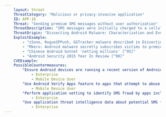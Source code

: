 ```yaml
---
    layout: threat
    ThreatCategory: "Malicious or privacy-invasive application"
    ID: APP-16
    Threat: "Sending premium SMS messages without user authorization"
    ThreatDescription: "SMS messages were initially charged to a cellular subscriber's account on a per-message basis. However, some services use SMS messaging as a subscription or one-time payment method. The charge associated with the SMS message is placed on the cellular subscriber's account and collected along with standard cellular service fees. This model enables malicious app developers to potentially collude with premium SMS service providers to commit fraud against users. The subscriber is held responsible for the fraudulent charges by the cellular carrier. Early forms of this attack exploited the weak OS permission models that allowed apps to send premium SMS messages without user interaction, which prompted improvement by affected OS developers. Contemporary variants must instead exploit vulnerabilities in the mobile OS to send messages without user knowledge and consent."
    ThreatOrigin: "Dissecting Android Malware: Characterization and Evolution [^85]"
    ExploitExample:
        - "zSone, RogueSPPush, GGTracker malware described in Dissecting Android Malware: Characterization and Evolution [^85]"
        - "Mkero: Android malware secretly subscribes victims to premium SMS services [^94]"
        - "Chinese Android botnet 'netting millions' [^95]"
        - "Android Security 2015 Year In Review [^98]"
    CVEExample:
    PossibleCountermeasures:
        "Ensure Android devices are running a recent version of Android, as starting in Android 4.2, user confirmation is needed before apps can send premium SMSs (source: https://source.android.com/security/enhancements/enhancements42.html).":
            - Enterprise
            - Mobile Device User
        "Use Android Verify Apps feature to apps that attempt to abuse SMS functionality.":
            - Mobile Device User
        "Perform application vetting to identify SMS fraud by apps including permission requests made by the apps.":
            - Enterprise
        "Use application threat intelligence data about potential SMS fraud risks associated with apps installed on devices.":
            - Enterprise
---
```

